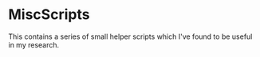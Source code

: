 # MiscScripts

This contains a series of small helper scripts which I've found to be useful in my research.
